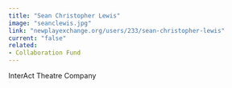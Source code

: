 ```yaml
---
title: "Sean Christopher Lewis"
image: "seanclewis.jpg"
link: "newplayexchange.org/users/233/sean-christopher-lewis"
current: "false"
related:
- Collaboration Fund
---
```


InterAct Theatre Company

